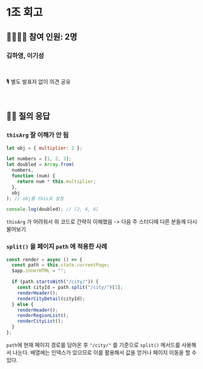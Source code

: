 # 1조 회고

## 👨‍👩‍👧‍👦 참여 인원: 2명

### 김하영, 이기성

<br>

🎙️ 별도 발표자 없이 의견 공유

<br>

## 👨‍🎤 질의 응답

### `thisArg` 잘 이해가 안 됨

```jsx
let obj = { multiplier: 2 };

let numbers = [1, 2, 3];
let doubled = Array.from(
  numbers,
  function (num) {
    return num * this.multiplier;
  },
  obj
); // obj를 this로 설정

console.log(doubled); // [2, 4, 6]
```

`thisArg` 가 어려워서 위 코드로 간략히 이해했음 -> 다음 주 스터디때 다른 분들께 다시 물어보기

### `split()` 을 페이지 `path` 에 적용한 사례

```jsx
const render = async () => {
  const path = this.state.currentPage;
  $app.innerHTML = "";

  if (path.startsWith("/city/")) {
    const cityId = path.split("/city/")[1];
    renderHeader();
    renderCityDetail(cityId);
  } else {
    renderHeader();
    renderRegionList();
    renderCityList();
  }
};
```

`path`에 현재 페이지 경로를 담아온 후 `"/city/"` 를 기준으로 `split()` 메서드를 사용해서 나눈다. 배열에는 인덱스가 있으므로 이를 활용해서 값을 얻거나 페이지 이동을 할 수 있다.
